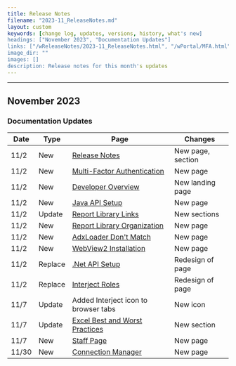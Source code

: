 ```yaml
---
title: Release Notes
filename: "2023-11_ReleaseNotes.md"
layout: custom
keywords: [change log, updates, versions, history, what's new]
headings: ["November 2023", "Documentation Updates"]
links: ["/wReleaseNotes/2023-11_ReleaseNotes.html", "/wPortal/MFA.html", "/wApi/DeveloperMain.html", "/wApi/java-api-setup.html", "/wAbout/ReportLibraryLinks.html", "/wAbout/ReportLibraryOrganization.html", "/wTroubleshoot/AdxLoader.html", "/wTroubleshoot/WebView2.html", "/wApi/dot-net-api-setup.html", "/wPortal/INTERJECT-Roles.html", "/wGetStarted/Excel-Best-and-Worst-Practices.html", "/wPortal/StaffPage.html", "/wDeveloper/ConnectionManager.html"]
image_dir: ""
images: []
description: Release notes for this month's updates
---
```

* * *

## November 2023

### Documentation Updates

| Date | Type | Page | Changes |
|---|---|---|---|
| 11/2 | New | [Release Notes](/wReleaseNotes/2023-11_ReleaseNotes.html) | New page, section |
| 11/2 | New | [Multi-Factor Authentication](/wPortal/MFA.html) | New page |
| 11/2 | New | [Developer Overview](/wApi/DeveloperMain.html) | New landing page |
| 11/2 | New | [Java API Setup](/wApi/java-api-setup.html) | New page |
| 11/2 | Update | [Report Library Links](/wAbout/ReportLibraryLinks.html) | New sections |
| 11/2 | New | [Report Library Organization](/wAbout/ReportLibraryOrganization.html) | New page |
| 11/2 | New | [AdxLoader Don't Match](/wTroubleshoot/AdxLoader.html) | New page |
| 11/2 | New | [WebView2 Installation](/wTroubleshoot/WebView2.html) | New page |
| 11/2 | Replace | [.Net API Setup](/wApi/dot-net-api-setup.html) | Redesign of page |
| 11/2 | Replace | [Interject Roles](/wPortal/INTERJECT-Roles.html) | Redesign of page |
| 11/7 | Update | Added Interject icon to browser tabs | New icon |
| 11/7 | Update | [Excel Best and Worst Practices](/wGetStarted/Excel-Best-and-Worst-Practices.html) | New section |
| 11/7 | New | [Staff Page](/wPortal/StaffPage.html) | New page |
| 11/30 | New | [Connection Manager](/wDeveloper/ConnectionManager.html) | New page |
